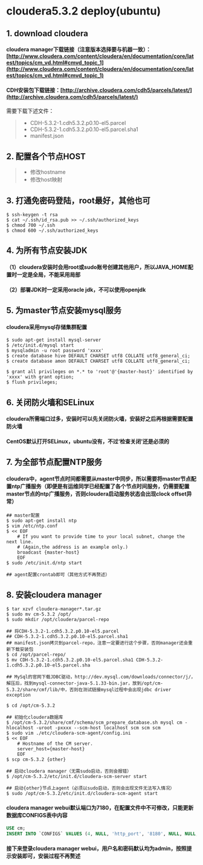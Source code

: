 # cloudera5.3.2 deploy(ubuntu)
## 1. download cloudera

#### cloudera manager下载链接（注意版本选择要与机器一致）：[http://www.cloudera.com/content/cloudera/en/documentation/core/latest/topics/cm_vd.html#cmvd_topic_1](http://www.cloudera.com/content/cloudera/en/documentation/core/latest/topics/cm_vd.html#cmvd_topic_1)

#### CDH安装包下载链接：[http://archive.cloudera.com/cdh5/parcels/latest/](http://archive.cloudera.com/cdh5/parcels/latest/)
需要下载下述文件：
>* CDH-5.3.2-1.cdh5.3.2.p0.10-el5.parcel
>* CDH-5.3.2-1.cdh5.3.2.p0.10-el5.parcel.sha1
>* manifest.json

## 2. 配置各个节点HOST
>* 修改hostname
>* 修改host映射

## 3. 打通免密码登陆，root最好，其他也可

```shell
$ ssh-keygen -t rsa
$ cat ~/.ssh/id_rsa.pub >> ~/.ssh/authorized_keys
$ chmod 700 ~/.ssh
$ chmod 600 ~/.ssh/authorized_keys
```

## 4. 为所有节点安装JDK

#### （1）cloudera安装时会用root或sudo账号创建其他用户，所以JAVA_HOME配置时一定是全局，不能采用局部
#### （2）部署JDK时一定采用oracle jdk，不可以使用openjdk

## 5. 为master节点安装mysql服务

#### cloudera采用mysql存储集群配置
```shell
$ sudo apt-get install mysql-server
$ /etc/init.d/mysql start
$ mysqladmin -u root password 'xxxx'
$ create database hive DEFAULT CHARSET utf8 COLLATE utf8_general_ci;
$ create database amon DEFAULT CHARSET utf8 COLLATE utf8_general_ci;

$ grant all privileges on *.* to 'root'@'{master-host}' identified by 'xxxx' with grant option;
$ flush privileges;
```

## 6. 关闭防火墙和SELinux

#### cloudera所需端口过多，安装时可以先关闭防火墙，安装好之后再根据需要配置防火墙

#### CentOS默认打开SELinux，ubuntu没有，不过‘检查关闭’还是必须的

## 7. 为全部节点配置NTP服务

#### cloudera中，agent节点时间都需要从master中同步，所以需要将master节点配置ntp广播服务（即便是有运维同学已经配置了各个节点时间服务，仍需要配置master节点的ntp广播服务，否则cloudera启动服务状态会出现clock offset异常）

```shell
## master配置
$ sudo apt-get install ntp
$ vim /etc/ntp.conf
$ << EOF
	# If you want to provide time to your local subnet, change the next line.
	# (Again,the address is an example only.)
	broadcast {master-host}
	EOF
$ sudo /etc/init.d/ntp start 

## agent配置crontab即可（其他方式不再赘述）
```

## 8. 安装cloudera manager

```shell
$ tar xzvf cloudera-manager*.tar.gz
$ sudo mv cm-5.3.2 /opt/
$ sudo mkdir /opt/cloudera/parcel-repo

## 将CDH-5.3.2-1.cdh5.3.2.p0.10-el5.parcel
## CDH-5.3.2-1.cdh5.3.2.p0.10-el5.parcel.sha1
## manifest.json拷贝到parcel-repo，注意一定要进行这个步骤，否则manager还会重新下载安装包
$ cd /opt/parcel-repo/
$ mv CDH-5.3.2-1.cdh5.3.2.p0.10-el5.parcel.sha1 CDH-5.3.2-1.cdh5.3.2.p0.10-el5.parcel.sha

## MySql的官网下载JDBC驱动，http://dev.mysql.com/downloads/connector/j/，解压后，找到mysql-connector-java-5.1.33-bin.jar，放到/opt/cm-5.3.2/share/cmf/lib/中，否则在测试链接mysql过程中会出现jdbc driver exception

$ cd /opt/cm-5.3.2

## 初始化cloudera数据库
$ /opt/cm-5.3.2/share/cmf/schema/scm_prepare_database.sh mysql cm -hlocalhost -uroot -pxxxx --scm-host localhost scm scm scm
$ sudo vim ./etc/cloudera-scm-agent/config.ini
$ << EOF
	# Hostname of the CM server.
	server_host={master-host}
	EOF
$ scp cm-5.3.2 {other}

## 启动cloudera manager（无需sudo启动，否则会报错）
$ /opt/cm-5.3.2/etc/init.d/cloudera-scm-server start

## 启动{other}节点上agent（必须以sudo启动，否则会出现文件无法写入情况）
$ sudo /opt/cm-5.3.2/etc/init.d/cloudera-scm-agent start
```
#### cloudera manager webui默认端口为7180，在配置文件中不可修改，只能更新数据库CONFIGS表中内容
```sql
USE cm;
INSERT INTO `CONFIGS` VALUES (4, NULL, 'http_port', '8180', NULL, NULL, 2, 2, NULL);
```

#### 接下来登录cloudera manager webui，用户名和密码默认均为admin，按照提示安装即可，安装过程不再赘述





